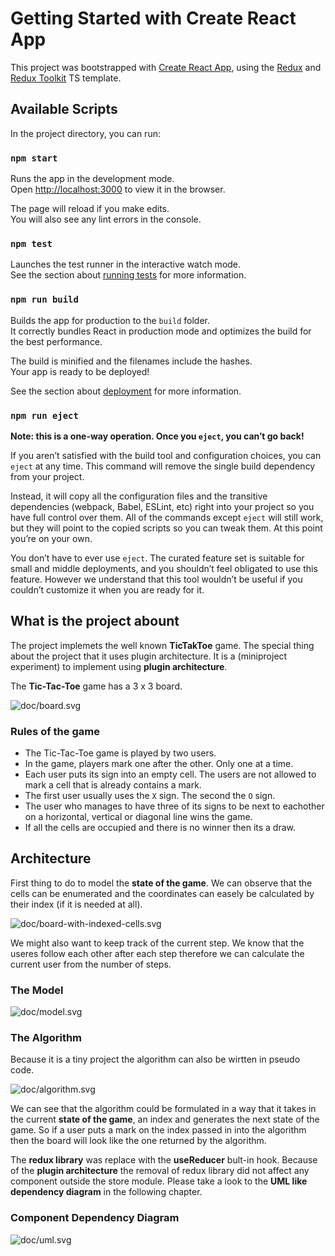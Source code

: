 # Getting Started with Create React App

This project was bootstrapped with [Create React App](https://github.com/facebook/create-react-app), using the [Redux](https://redux.js.org/) and [Redux Toolkit](https://redux-toolkit.js.org/) TS template.

## Available Scripts

In the project directory, you can run:

### `npm start`

Runs the app in the development mode.\
Open [http://localhost:3000](http://localhost:3000) to view it in the browser.

The page will reload if you make edits.\
You will also see any lint errors in the console.

### `npm test`

Launches the test runner in the interactive watch mode.\
See the section about [running tests](https://facebook.github.io/create-react-app/docs/running-tests) for more information.

### `npm run build`

Builds the app for production to the `build` folder.\
It correctly bundles React in production mode and optimizes the build for the best performance.

The build is minified and the filenames include the hashes.\
Your app is ready to be deployed!

See the section about [deployment](https://facebook.github.io/create-react-app/docs/deployment) for more information.

### `npm run eject`

**Note: this is a one-way operation. Once you `eject`, you can’t go back!**

If you aren’t satisfied with the build tool and configuration choices, you can `eject` at any time. This command will remove the single build dependency from your project.

Instead, it will copy all the configuration files and the transitive dependencies (webpack, Babel, ESLint, etc) right into your project so you have full control over them. All of the commands except `eject` will still work, but they will point to the copied scripts so you can tweak them. At this point you’re on your own.

You don’t have to ever use `eject`. The curated feature set is suitable for small and middle deployments, and you shouldn’t feel obligated to use this feature. However we understand that this tool wouldn’t be useful if you couldn’t customize it when you are ready for it.

## What is the project abount

The project implemets the well known **TicTakToe** game. The special thing about the project that it uses plugin architecture. It is a (miniproject experiment) to implement using **plugin architecture**.

The **Tic-Tac-Toe** game has a 3 x 3 board.

![doc/board.svg](doc/board.svg)

### Rules of the game

- The Tic-Tac-Toe game is played by two users.
- In the game, players mark one after the other. Only one at a time.
- Each user puts its sign into an empty cell. The users are not allowed to mark a cell that is already contains a mark.
- The first user usually uses the `X` sign. The second the `O` sign.
- The user who manages to have three of its signs to be next to eachother on a horizontal, vertical or diagonal line wins the game.
- If all the cells are occupied and there is no winner then its a draw.

## Architecture

First thing to do to model the **state of the game**. We can observe that the cells can be enumerated and the coordinates can easely be calculated by their index (if it is needed at all).

![doc/board-with-indexed-cells.svg](doc/board-with-indexed-cells.svg)

We might also want to keep track of the current step. We know that the useres follow each other after each step therefore we can calculate the current user from the number of steps.

### The Model

![doc/model.svg](doc/model.svg)

### The Algorithm

Because it is a tiny project the algorithm can also be wirtten in pseudo code.

![doc/algorithm.svg](doc/algorithm.svg)

We can see that the algorithm could be formulated in a way that it takes in the current **state of the game**, an index and generates the next state of the game. So if a user puts a mark on the index passed in into the algorithm then the board will look like the one returned by the algorithm.

The **redux library** was replace with the **useReducer** bult-in hook. Because of the **plugin architecture** the removal of redux library did not affect any component outside the store module. Please take a look to the **UML like dependency diagram** in the following chapter.

### Component Dependency Diagram

![doc/uml.svg](doc/uml.svg)
